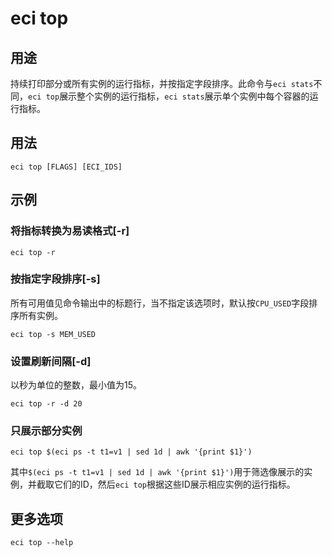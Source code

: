 # eci top

## 用途
持续打印部分或所有实例的运行指标，并按指定字段排序。此命令与`eci stats`不同，`eci top`展示整个实例的运行指标，`eci stats`展示单个实例中每个容器的运行指标。

## 用法
```
eci top [FLAGS] [ECI_IDS]
```

## 示例
### 将指标转换为易读格式[-r]
```
eci top -r
```

### 按指定字段排序[-s]
所有可用值见命令输出中的标题行，当不指定该选项时，默认按`CPU_USED`字段排序所有实例。
```
eci top -s MEM_USED
```

### 设置刷新间隔[-d]
以秒为单位的整数，最小值为15。
```
eci top -r -d 20
```

### 只展示部分实例
```
eci top $(eci ps -t t1=v1 | sed 1d | awk '{print $1}')
```
其中`$(eci ps -t t1=v1 | sed 1d | awk '{print $1}')`用于筛选像展示的实例，并截取它们的ID，然后`eci top`根据这些ID展示相应实例的运行指标。

## 更多选项
```
eci top --help
```

